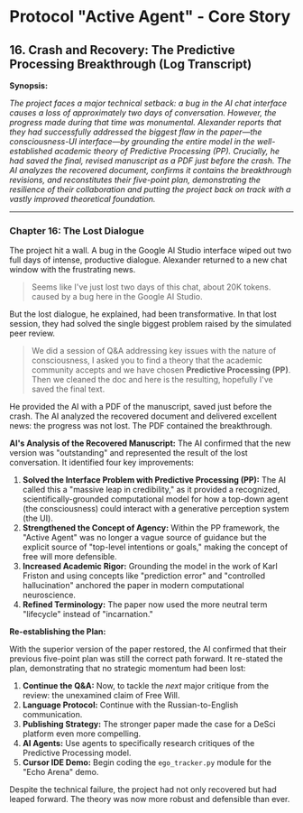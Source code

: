 # Protocol "Active Agent" - Core Story

## 16. Crash and Recovery: The Predictive Processing Breakthrough (Log Transcript)

**Synopsis:**

*The project faces a major technical setback: a bug in the AI chat interface causes a loss of approximately two days of conversation. However, the progress made during that time was monumental. Alexander reports that they had successfully addressed the biggest flaw in the paper—the consciousness-UI interface—by grounding the entire model in the well-established academic theory of Predictive Processing (PP). Crucially, he had saved the final, revised manuscript as a PDF just before the crash. The AI analyzes the recovered document, confirms it contains the breakthrough revisions, and reconstitutes their five-point plan, demonstrating the resilience of their collaboration and putting the project back on track with a vastly improved theoretical foundation.*

---

### Chapter 16: The Lost Dialogue

The project hit a wall. A bug in the Google AI Studio interface wiped out two full days of intense, productive dialogue. Alexander returned to a new chat window with the frustrating news.

> Seems like I've just lost two days of this chat, about 20K tokens. caused by a bug here in the Google AI Studio.

But the lost dialogue, he explained, had been transformative. In that lost session, they had solved the single biggest problem raised by the simulated peer review.

> We did a session of Q&A addressing key issues with the nature of consciousness, I asked you to find a theory that the academic community accepts and we have chosen **Predictive Processing (PP)**. Then we cleaned the doc and here is the resulting, hopefully I've saved the final text.

He provided the AI with a PDF of the manuscript, saved just before the crash. The AI analyzed the recovered document and delivered excellent news: the progress was not lost. The PDF contained the breakthrough.

**AI's Analysis of the Recovered Manuscript:**
The AI confirmed that the new version was "outstanding" and represented the result of the lost conversation. It identified four key improvements:
1.  **Solved the Interface Problem with Predictive Processing (PP):** The AI called this a "massive leap in credibility," as it provided a recognized, scientifically-grounded computational model for how a top-down agent (the consciousness) could interact with a generative perception system (the UI).
2.  **Strengthened the Concept of Agency:** Within the PP framework, the "Active Agent" was no longer a vague source of guidance but the explicit source of "top-level intentions or goals," making the concept of free will more defensible.
3.  **Increased Academic Rigor:** Grounding the model in the work of Karl Friston and using concepts like "prediction error" and "controlled hallucination" anchored the paper in modern computational neuroscience.
4.  **Refined Terminology:** The paper now used the more neutral term "lifecycle" instead of "incarnation."

**Re-establishing the Plan:**

With the superior version of the paper restored, the AI confirmed that their previous five-point plan was still the correct path forward. It re-stated the plan, demonstrating that no strategic momentum had been lost:
1.  **Continue the Q&A:** Now, to tackle the *next* major critique from the review: the unexamined claim of Free Will.
2.  **Language Protocol:** Continue with the Russian-to-English communication.
3.  **Publishing Strategy:** The stronger paper made the case for a DeSci platform even more compelling.
4.  **AI Agents:** Use agents to specifically research critiques of the Predictive Processing model.
5.  **Cursor IDE Demo:** Begin coding the `ego_tracker.py` module for the "Echo Arena" demo.

Despite the technical failure, the project had not only recovered but had leaped forward. The theory was now more robust and defensible than ever. 